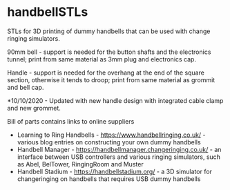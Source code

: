 # handbellSTLs

STLs for 3D printing of dummy handbells that can be used with change ringing simulators.

90mm bell - support is needed for the button shafts and the electronics tunnel; print from same material as 3mm plug and electronics cap. 

Handle - support is needed for the overhang at the end of the square section, otherwise it tends to droop; print from same material as grommit and bell cap.

*10/10/2020 - Updated with new handle design with integrated cable clamp and new grommet.

Bill of parts contains links to online suppliers

* Learning to Ring Handbells - https://www.handbellringing.co.uk/ - various blog entries on constructing your own dummy handbells
* Handbell Manager - https://handbellmanager.changeringing.co.uk/ - an interface between USB controllers and various ringing simulators, such as Abel, BelTower, RingingRoom and Muster
* Handbell Stadium - https://handbellstadium.org/ - a 3D simulator for changeringing on handbells that requires USB dummy handbells
